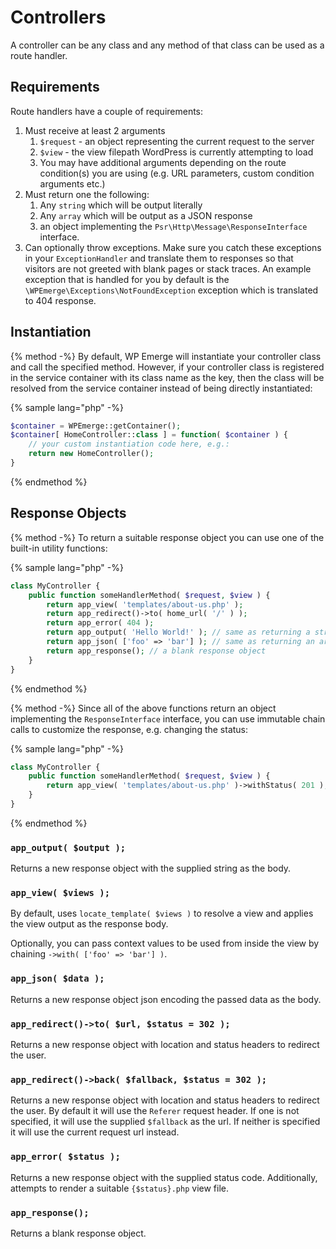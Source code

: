 # Controllers

A controller can be any class and any method of that class can be used as a route handler.

## Requirements

Route handlers have a couple of requirements:

1. Must receive at least 2 arguments
    1. `$request` - an object representing the current request to the server
    1. `$view` - the view filepath WordPress is currently attempting to load
    1. You may have additional arguments depending on the route condition(s) you are using (e.g. URL parameters, custom condition arguments etc.)
1. Must return one the following:
    1. Any `string` which will be output literally
    1. Any `array` which will be output as a JSON response
    1. an object implementing the `Psr\Http\Message\ResponseInterface` interface.
1. Can optionally throw exceptions. Make sure you catch these exceptions in your `ExceptionHandler` and translate them to responses so that visitors are not greeted with blank pages or stack traces. An example exception that is handled for you by default is the `\WPEmerge\Exceptions\NotFoundException` exception which is translated to 404 response.

## Instantiation

{% method -%}
By default, WP Emerge will instantiate your controller class and call the specified method.
However, if your controller class is registered in the service container with its class name as the key, then the class will be resolved from the service container instead of being directly instantiated:

{% sample lang="php" -%}
```php
$container = WPEmerge::getContainer();
$container[ HomeController::class ] = function( $container ) {
    // your custom instantiation code here, e.g.:
    return new HomeController();
}
```
{% endmethod %}

## Response Objects

{% method -%}
To return a suitable response object you can use one of the built-in utility functions:

{% sample lang="php" -%}
```php
class MyController {
    public function someHandlerMethod( $request, $view ) {
        return app_view( 'templates/about-us.php' );
        return app_redirect()->to( home_url( '/' ) );
        return app_error( 404 );
        return app_output( 'Hello World!' ); // same as returning a string
        return app_json( ['foo' => 'bar'] ); // same as returning an array
        return app_response(); // a blank response object
    }
}
```
{% endmethod %}

{% method -%}
Since all of the above functions return an object implementing the `ResponseInterface` interface, you can use immutable chain calls to customize the response, e.g. changing the status:

{% sample lang="php" -%}
```php
class MyController {
    public function someHandlerMethod( $request, $view ) {
        return app_view( 'templates/about-us.php' )->withStatus( 201 );
    }
}
```
{% endmethod %}

### `app_output( $output );`

Returns a new response object with the supplied string as the body.

### `app_view( $views );`

By default, uses `locate_template( $views )` to resolve a view and applies the view output as the response body.

Optionally, you can pass context values to be used from inside the view by chaining `->with( ['foo' => 'bar'] )`.

### `app_json( $data );`

Returns a new response object json encoding the passed data as the body.

### `app_redirect()->to( $url, $status = 302 );`

Returns a new response object with location and status headers to redirect the user.

### `app_redirect()->back( $fallback, $status = 302 );`

Returns a new response object with location and status headers to redirect the user. By default it will use the `Referer` request header. If one is not specified, it will use the supplied `$fallback` as the url. If neither is specified it will use the current request url instead.

### `app_error( $status );`

Returns a new response object with the supplied status code. Additionally, attempts to render a suitable `{$status}.php` view file.

### `app_response();`

Returns a blank response object.
